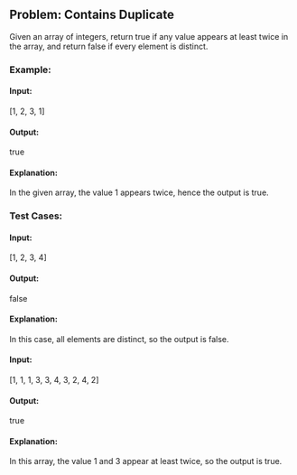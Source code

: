 ## Problem: Contains Duplicate

Given an array of integers, return true if any value appears at least twice in the array, and return false if every element is distinct.

### Example:

#### Input:

[1, 2, 3, 1]

#### Output:

true

#### Explanation:

In the given array, the value 1 appears twice, hence the output is true.

### Test Cases:

#### Input:

[1, 2, 3, 4]

#### Output:

false

#### Explanation:

In this case, all elements are distinct, so the output is false.

#### Input:

[1, 1, 1, 3, 3, 4, 3, 2, 4, 2]

#### Output:

true

#### Explanation:

In this array, the value 1 and 3 appear at least twice, so the output is true.
